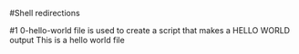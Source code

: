 #Shell redirections

#1 0-hello-world file is used to create a script that makes a HELLO WORLD output
This is a hello world file
